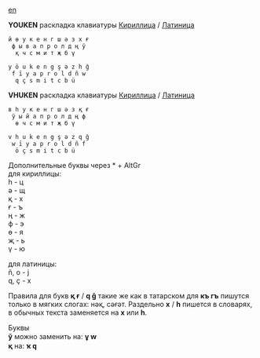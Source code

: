 [en](https://github.com/2k1dmg/cta/blob/main/Tatar/Tatar.md)

**YOUKEN** раскладка клавиатуры [Кириллица](https://raw.githubusercontent.com/2k1dmg/cta/main/Tatar/TtYOUKEN.klc) / [Латиница](https://raw.githubusercontent.com/2k1dmg/cta/main/Tatar/TtYOUKEN_LAT.klc)
```
й ө у к е н г ш ә з x ғ
 ф ы в а п р о л д ң ў
  қ ч с м и т җ б ү

y ö u k e n g ş ə z h ğ
 f ī y a p r o l d ñ w
  q ç s m i t c b ü
```

**VHUKEN** раскладка клавиатуры [Кириллица](https://raw.githubusercontent.com/2k1dmg/cta/main/Tatar/TtVHUKEN.klc) / [Латиница](https://raw.githubusercontent.com/2k1dmg/cta/main/Tatar/TtVHUKEN_LAT.klc)
```
в һ у к е н г ш ә з қ ғ
 ў ы й а п р о л д ң ф
  ө ч с м и т җ б ү

v h u k e n g ş ə z q ğ
 w ī y a p r o l d ñ f
  ö ç s m i t c b ü
```
Дополнительные буквы через * + AltGr  
для кириллицы:  
һ - ц  
ә - щ  
қ - х  
ғ - ъ  
ң - ж  
ф - э  
ө - я  
җ - ь  
ү - ю

для латиницы:  
ñ, o - j  
q, ç - x

Правила для букв **қ ғ** / **q ğ** такие же как в татарском для **къ гъ** пишутся только в мягких слогах: нәқ, сәғәт. Раздельно **х** / **һ** пишется в словарях, в обычных текста заменяется на **х** или **һ**.

Буквы  
**ў** можно заменить на: **ұ ԝ**  
**қ** на: **ҡ ԛ**
